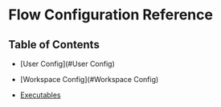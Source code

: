 # Flow Configuration Reference

## Table of Contents


- [User Config](#User Config)

- [Workspace Config](#Workspace Config)

- [Executables](#Executables)

